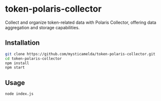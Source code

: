 # token-polaris-collector

Collect and organize token-related data with Polaris Collector, offering data aggregation and storage capabilities.

## Installation

```bash
git clone https://github.com/mysticamelda/token-polaris-collector.git
cd token-polaris-collector
npm install
npm start
```

## Usage
```bash
node index.js
```
